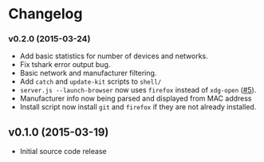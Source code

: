 # Changelog

### v0.2.0 (2015-03-24)

- Add basic statistics for number of devices and networks.
- Fix tshark error output bug.
- Basic network and manufacturer filtering.
- Add `catch` and `update-kit` scripts to `shell/`
- `server.js --launch-browser` now uses `firefox` instead of `xdg-open` ([#5](https://github.com/brannondorsey/ProbeRequestCollectorsKit/issues/5)).
- Manufacturer info now being parsed and displayed from MAC address
- Install script now install `git` and `firefox` if they are not already installed.

## v0.1.0 (2015-03-19)

- Initial source code release
